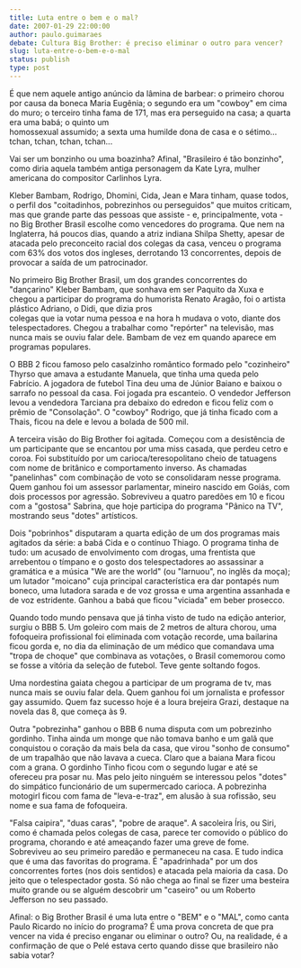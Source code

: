 ```yaml
---
title: Luta entre o bem e o mal?
date: 2007-01-29 22:00:00
author: paulo.guimaraes
debate: Cultura Big Brother: é preciso eliminar o outro para vencer?
slug: luta-entre-o-bem-e-o-mal
status: publish 
type: post
---
```


É que nem aquele antigo anúncio da lâmina de barbear: o primeiro chorou por causa da boneca Maria Eugênia; o segundo era um "cowboy" em cima do muro; o terceiro tinha fama de 171, mas era perseguido na casa; a quarta era uma babá; o quinto um  
homossexual assumido; a sexta uma humilde dona de casa e o sétimo... tchan, tchan, tchan, tchan...  
  
Vai ser um bonzinho ou uma boazinha? Afinal, "Brasileiro é tão bonzinho", como diria aquela também antiga personagem da Kate Lyra, mulher americana do compositor Carlinhos Lyra.   
  
Kleber Bambam, Rodrigo, Dhomini, Cida, Jean e Mara tinham, quase todos, o perfil dos "coitadinhos, pobrezinhos ou perseguidos" que muitos criticam, mas que grande parte das pessoas que assiste - e, principalmente, vota - no Big Brother Brasil escolhe como vencedores do programa. Que nem na Inglaterra, há poucos dias, quando a atriz indiana Shilpa Shetty, apesar de atacada pelo preconceito racial dos colegas da casa, venceu o programa com 63% dos votos dos ingleses, derrotando 13 concorrentes, depois de provocar a saída de um patrocinador.  
  
No primeiro Big Brother Brasil, um dos grandes concorrentes do "dançarino" Kleber Bambam, que sonhava em ser Paquito da Xuxa e chegou a participar do programa do humorista Renato Aragão, foi o artista plástico Adriano, o Didi, que dizia pros  
colegas que ia votar numa pessoa e na hora h mudava o voto, diante dos telespectadores. Chegou a trabalhar como "repórter" na televisão, mas nunca mais se ouviu falar dele. Bambam de vez em quando aparece em programas populares.  
  
O BBB 2 ficou famoso pelo casalzinho romântico formado pelo "cozinheiro" Thyrso que amava a estudante Manuela, que tinha uma queda pelo Fabrício. A jogadora de futebol Tina deu uma de Júnior Baiano e baixou o sarrafo no pessoal da casa. Foi jogada pra escanteio. O vendedor Jefferson levou a vendedora Tarciana pra debaixo do edredon e ficou feliz com o prêmio de "Consolação". O "cowboy" Rodrigo, que já tinha ficado com a Thais, ficou na dele e levou a bolada de 500 mil.  
  
A terceira visão do Big Brother foi agitada. Começou com a desistência de um participante que se encantou por uma miss casada, que perdeu cetro e coroa. Foi substituído por um carioca/teresopolitano cheio de tatuagens com nome de britânico e comportamento inverso. As chamadas "panelinhas" com combinação de voto se consolidaram nesse programa. Quem ganhou foi um assessor parlamentar, mineiro nascido em Goiás, com dois processos por agressão. Sobreviveu a quatro paredões em 10 e ficou com a "gostosa" Sabrina, que hoje participa do programa "Pânico na TV", mostrando seus "dotes" artísticos.  
  
Dois "pobrinhos" disputaram a quarta edição de um dos programas mais agitados da série: a babá Cida e o contínuo Thiago. O programa tinha de tudo: um acusado de envolvimento com drogas, uma frentista que arrebentou o tímpano e o gosto dos telespectadores ao assassinar a gramática e a música "We are the world" (ou "Iarnuou", no inglês da moça); um lutador "moicano" cuja principal característica era dar pontapés num boneco, uma lutadora sarada e de voz grossa e uma argentina assanhada e de voz estridente. Ganhou a babá que ficou "viciada" em beber prosecco.  
  
Quando todo mundo pensava que já tinha visto de tudo na edição anterior, surgiu o BBB 5. Um goleiro com mais de 2 metros de altura chorou, uma fofoqueira profissional foi eliminada com votação recorde, uma bailarina ficou gorda e, no dia da eliminação de um médico que comandava uma "tropa de choque" que combinava as votações, o Brasil comemorou como se fosse a vitória da seleção de futebol. Teve gente soltando fogos.  
  
Uma nordestina gaiata chegou a participar de um programa de tv, mas nunca mais se ouviu falar dela. Quem ganhou foi um jornalista e professor gay assumido. Quem faz sucesso hoje é a loura brejeira Grazi, destaque na novela das 8, que começa às 9.   
  
Outra "pobrezinha" ganhou o BBB 6 numa disputa com um pobrezinho gordinho. Tinha ainda um monge que não tomava banho e um galã que conquistou o coração da mais bela da casa, que virou "sonho de consumo" de um trapalhão que não lavava a cueca. Claro que a baiana Mara ficou com a grana. O gordinho Tinho ficou com o segundo lugar e até se ofereceu pra posar nu. Mas pelo jeito ninguém se interessou pelos "dotes" do simpático funcionário de um supermercado carioca. A pobrezinha motogirl ficou com fama de "leva-e-traz", em alusão à sua rofissão, seu nome e sua fama de fofoqueira.  
  
"Falsa caipira", "duas caras", "pobre de araque". A sacoleira Íris, ou Siri, como é chamada pelos colegas de casa, parece ter comovido o público do programa, chorando e até ameaçando fazer uma greve de fome. Sobreviveu ao seu primeiro paredão e permaneceu na casa. E tudo indica que é uma das favoritas do programa. É "apadrinhada" por um dos concorrentes fortes (nos dois sentidos) e atacada pela maioria da casa. Do jeito que o telespectador gosta. Só não chega ao final se fizer uma besteira muito grande ou se alguém descobrir um "caseiro" ou um Roberto Jefferson no seu passado.  
  
Afinal: o Big Brother Brasil é uma luta entre o "BEM" e o "MAL", como canta Paulo Ricardo no início do programa? É uma prova concreta de que pra vencer na vida é preciso enganar ou eliminar o outro? Ou, na realidade, é a confirmação de que o Pelé estava certo quando disse que brasileiro não sabia votar?
